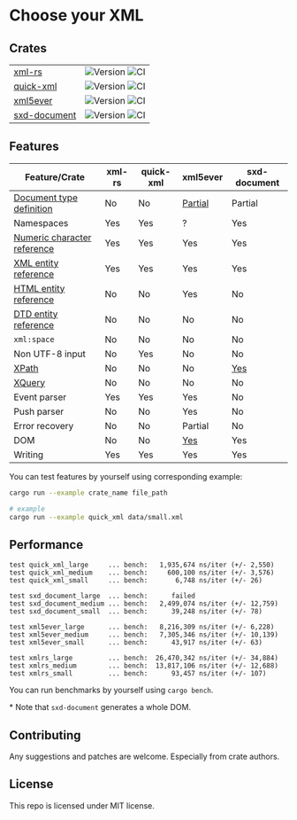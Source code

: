 # Choose your XML

## Crates

| | |
| --- | --- |
| [xml-rs](https://crates.io/crates/xml-rs) | ![Version][xml-rs-version] ![CI][xml-rs-travis] |
| [quick-xml](https://crates.io/crates/quick-xml) | ![Version][quick-xml-version] ![CI][quick-xml-travis] |
| [xml5ever](https://crates.io/crates/xml5ever) | ![Version][xml5ever-version] ![CI][xml5ever-travis] |
| [sxd-document](https://crates.io/crates/sxd-document) | ![Version][sxd-document-version] ![CI][sxd-document-travis] |

[xml-rs-version]: https://img.shields.io/crates/v/xml-rs.svg
[quick-xml-version]: https://img.shields.io/crates/v/quick-xml.svg
[xml5ever-version]: https://img.shields.io/crates/v/xml5ever.svg
[sxd-document-version]: https://img.shields.io/crates/v/sxd-document.svg

[xml-rs-travis]: https://img.shields.io/travis/netvl/xml-rs.svg
[quick-xml-travis]: https://img.shields.io/travis/tafia/quick-xml.svg
[xml5ever-travis]: https://img.shields.io/travis/servo/html5ever.svg
[sxd-document-travis]: https://img.shields.io/travis/shepmaster/sxd-document.svg

## Features

| Feature/Crate                 | xml-rs           | quick-xml        | xml5ever         | sxd-document     |
| ----------------------------- | ---------------- | ---------------- | ---------------- | ---------------- |
| [Document type definition]    | No               | No               | [Partial][1:3]   | Partial          |
| Namespaces                    | Yes              | Yes              | ?                | Yes              |
| [Numeric character reference] | Yes              | Yes              | Yes              | Yes              |
| [XML entity reference]        | Yes              | Yes              | Yes              | Yes              |
| [HTML entity reference]       | No               | No               | Yes              | No               |
| [DTD entity reference]        | No               | No               | No               | No               |
| `xml:space`                   | No               | No               | No               | No               |
| Non UTF-8 input               | No               | Yes              | No               | No               |
| [XPath]                       | No               | No               | No               | [Yes][7:4]       |
| [XQuery]                      | No               | No               | No               | No               |
| Event parser                  | Yes              | Yes              | Yes              | No               |
| Push parser                   | No               | No               | Yes              | No               |
| Error recovery                | No               | No               | Partial          | No               |
| DOM                           | No               | No               | [Yes][11:3]      | Yes              |
| Writing                       | Yes              | Yes              | Yes              | Yes              |

[Document type definition]: https://en.wikipedia.org/wiki/Document_type_definition
[Numeric character reference]: https://en.wikipedia.org/wiki/Numeric_character_reference
[XPath]: https://en.wikipedia.org/wiki/XPath
[XQuery]: https://en.wikipedia.org/wiki/XQuery
[XML entity reference]: https://en.wikipedia.org/wiki/List_of_XML_and_HTML_character_entity_references#Predefined_entities_in_XML
[HTML entity reference]: https://en.wikipedia.org/wiki/List_of_XML_and_HTML_character_entity_references#Character_entity_references_in_HTML
[DTD entity reference]: https://en.wikipedia.org/wiki/List_of_XML_and_HTML_character_entity_references#Character_reference_overview

[1:3]: https://github.com/servo/html5ever/blob/master/xml5ever/README.md#when-you-shouldnt-use-it
[11:3]: https://github.com/servo/html5ever/blob/master/markup5ever/rcdom.rs
[7:4]: https://crates.io/crates/sxd-xpath

You can test features by yourself using corresponding example:

```bash
cargo run --example crate_name file_path

# example
cargo run --example quick_xml data/small.xml
```

## Performance

```
test quick_xml_large     ... bench:   1,935,674 ns/iter (+/- 2,550)
test quick_xml_medium    ... bench:     600,100 ns/iter (+/- 3,576)
test quick_xml_small     ... bench:       6,748 ns/iter (+/- 26)

test sxd_document_large  ... bench:      failed
test sxd_document_medium ... bench:   2,499,074 ns/iter (+/- 12,759)
test sxd_document_small  ... bench:      39,248 ns/iter (+/- 78)

test xml5ever_large      ... bench:   8,216,309 ns/iter (+/- 6,228)
test xml5ever_medium     ... bench:   7,305,346 ns/iter (+/- 10,139)
test xml5ever_small      ... bench:      43,917 ns/iter (+/- 63)

test xmlrs_large         ... bench:  26,470,342 ns/iter (+/- 34,884)
test xmlrs_medium        ... bench:  13,817,106 ns/iter (+/- 12,688)
test xmlrs_small         ... bench:      93,457 ns/iter (+/- 107)
```

You can run benchmarks by yourself using `cargo bench`.

\* Note that `sxd-document` generates a whole DOM.

## Contributing

Any suggestions and patches are welcome. Especially from crate authors.

## License

This repo is licensed under MIT license.
